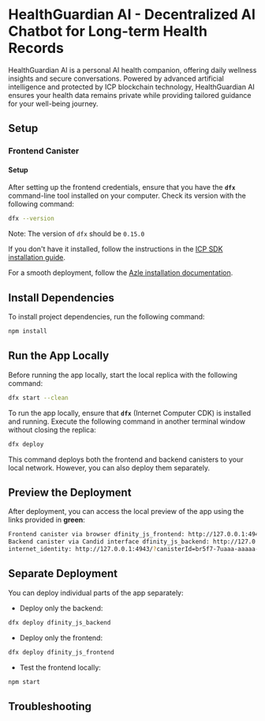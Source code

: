 # **HealthGuardian AI - Decentralized AI Chatbot for Long-term Health Records**

HealthGuardian AI is a personal AI health companion, offering daily wellness insights and secure conversations. Powered by advanced artificial intelligence and protected by ICP blockchain technology, HealthGuardian AI ensures your health data remains private while providing tailored guidance for your well-being journey.

## **Setup**

### **Frontend Canister**

#### Setup

After setting up the frontend credentials, ensure that you have the **`dfx`** command-line tool installed on your computer. Check its version with the following command:

```bash
dfx --version
```

Note: The version of `dfx` should be `0.15.0`

If you don't have it installed, follow the instructions in the [ICP SDK installation guide](https://internetcomputer.org/docs/current/developer-docs/setup/install#installing-the-ic-sdk-1).

For a smooth deployment, follow the [Azle installation documentation](https://demergent-labs.github.io/azle/installation.html#build-dependencies).

## **Install Dependencies**

To install project dependencies, run the following command:

```bash
npm install
```

## **Run the App Locally**

Before running the app locally, start the local replica with the following command:

```sh
dfx start --clean
```

To run the app locally, ensure that **`dfx`** (Internet Computer CDK) is installed and running. Execute the following command in another terminal window without closing the replica:

```sh
dfx deploy
```

This command deploys both the frontend and backend canisters to your local network. However, you can also deploy them separately.

## **Preview the Deployment**

After deployment, you can access the local preview of the app using the links provided in **green**:

```bash
Frontend canister via browser dfinity_js_frontend: http://127.0.0.1:4943/?canisterId=bd3sg-teaaa-aaaaa-qaaba-cai
Backend canister via Candid interface dfinity_js_backend: http://127.0.0.1:4943/?canisterId=br5f7-7uaaa-aaaaa-qaaca-cai&id=bkyz2-fmaaa-aaaaa-qaaaq-cai
internet_identity: http://127.0.0.1:4943/?canisterId=br5f7-7uaaa-aaaaa-qaaca-cai&id=be2us-64aaa-aaaaa-qaabq-cai
```

## **Separate Deployment**

You can deploy individual parts of the app separately:

- Deploy only the backend:

```sh
dfx deploy dfinity_js_backend
```

- Deploy only the frontend:

```sh
dfx deploy dfinity_js_frontend
```

- Test the frontend locally:

```sh
npm start
```

## **Troubleshooting**
 
 
